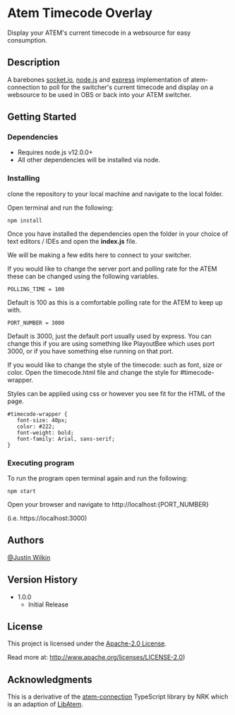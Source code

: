# Atem Timecode Overlay

Display your ATEM's current timecode in a websource for easy consumption.

## Description

A barebones [socket.io](https://socket.io), [node.js](https://nodejs.org/en/) and [express](https://expressjs.com/) implementation of atem-connection to poll for the switcher's current timecode and display on a websource to be used in OBS or back into your ATEM switcher.

## Getting Started

### Dependencies

* Requires node.js v12.0.0+
* All other dependencies will be installed via node.

### Installing

clone the repository to your local machine and navigate to the local folder.

Open terminal and run the following:

```
npm install
```

Once you have installed the dependencies open the folder in your choice of text editors / IDEs and open the **index.js** file.

We will be making a few edits here to connect to your switcher.

If you would like to change the server port and polling rate for the ATEM these can be changed using the following variables.

```
POLLING_TIME = 100 
```
Default is 100 as this is a comfortable polling rate for the ATEM to keep up with.

```
PORT_NUMBER = 3000
```
Default is 3000, just the default port usually used by express. You can change this if you are using something like PlayoutBee which uses port 3000, or if you have something else running on that port.

If you would like to change the style of the timecode: such as font, size or color. Open the timecode.html file and change the style for #timecode-wrapper.

Styles can be applied using css or however you see fit for the HTML of the page.

```
#timecode-wrapper {
   font-size: 40px;
   color: #222;
   font-weight: bold;
   font-family: Arial, sans-serif;
}
```

### Executing program

To run the program open terminal again and run the following:

```
npm start
```

Open your browser and navigate to http://localhost:{PORT_NUMBER}

(i.e. https://localhost:3000)


## Authors

[@Justin Wilkin](https://github.com/justinwilkin)

## Version History

* 1.0.0
    * Initial Release

## License

This project is licensed under the [Apache-2.0 License](LICENSE).

Read more at: http://www.apache.org/licenses/LICENSE-2.0)

## Acknowledgments

This is a derivative of the [atem-connection](https://www.nrk.no/) TypeScript library by NRK which is an adaption of [LibAtem](https://github.com/LibAtem/LibAtem).
